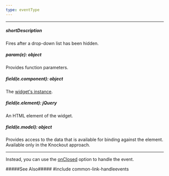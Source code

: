 ```yaml
---
type: eventType
---
```

---
##### shortDescription
Fires after a drop-down list has been hidden.

##### param(e): object
Provides function parameters.

##### field(e.component): object
The [widget's instance](/api-reference/10%20UI%20Widgets/Component/3%20Methods/instance().md '{basewidgetpath}/Methods/#instance').

##### field(e.element): jQuery
An HTML element of the widget.

##### field(e.model): object
Provides access to the data that is available for binding against the element. Available only in the Knockout approach.

---
Instead, you can use the [onClosed](/api-reference/10%20UI%20Widgets/dxDropDownEditor/1%20Configuration/onClosed.md '{basewidgetpath}/Configuration/#onClosed') option to handle the event.

#####See Also#####
#include common-link-handleevents
